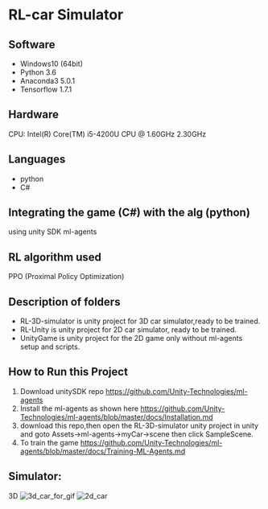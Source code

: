 # RL-car Simulator

## Software

* Windows10 (64bit)
* Python 3.6
* Anaconda3 5.0.1
* Tensorflow 1.7.1

## Hardware

CPU: Intel(R) Core(TM) i5-4200U CPU @ 1.60GHz 2.30GHz

## Languages
* python
* C#

## Integrating the game (C#) with the alg (python)

using unity SDK ml-agents

## RL algorithm used

PPO (Proximal Policy Optimization)

## Description of folders

* RL-3D-simulator is unity project for 3D car simulator,ready to be trained.
* RL-Unity is unity project for 2D car simulator, ready to be trained.
* UnityGame is unity project for the 2D game only without ml-agents setup and scripts.

## How to Run this Project
 
 1. Download unitySDK repo https://github.com/Unity-Technologies/ml-agents
 2. Install the ml-agents as shown here https://github.com/Unity-Technologies/ml-agents/blob/master/docs/Installation.md
 3. download this repo,then open the RL-3D-simulator unity project in unity and goto Assets->ml-agents->myCar->scene then click SampleScene.
 4. To train the game https://github.com/Unity-Technologies/ml-agents/blob/master/docs/Training-ML-Agents.md
 
 ## Simulator:
 
 3D 
 ![3d_car_for_gif](https://user-images.githubusercontent.com/33907411/62006491-6232d580-b141-11e9-887d-82ef414bc7e6.gif) ![2d_car](https://user-images.githubusercontent.com/33907411/62006523-c5bd0300-b141-11e9-87ab-785547535d99.gif)

 
 



